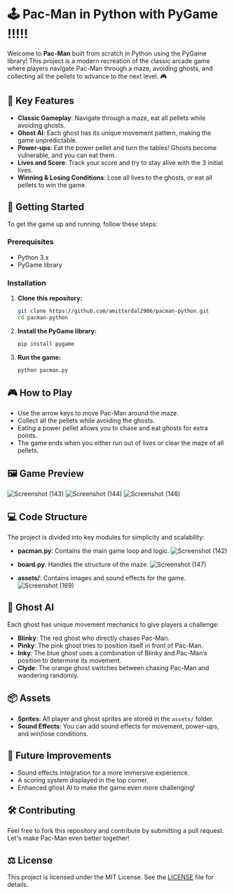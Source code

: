 
# 🕹️ Pac-Man in Python with PyGame !!!!!

Welcome to **Pac-Man** built from scratch in Python using the PyGame library! This project is a modern recreation of the classic arcade game where players navigate Pac-Man through a maze, avoiding ghosts, and collecting all the pellets to advance to the next level. 🎮

## 🧠 Key Features
- **Classic Gameplay**: Navigate through a maze, eat all pellets while avoiding ghosts.
- **Ghost AI**: Each ghost has its unique movement pattern, making the game unpredictable.
- **Power-ups**: Eat the power pellet and turn the tables! Ghosts become vulnerable, and you can eat them.
- **Lives and Score**: Track your score and try to stay alive with the 3 initial lives.
- **Winning & Losing Conditions**: Lose all lives to the ghosts, or eat all pellets to win the game.

## 🚀 Getting Started
To get the game up and running, follow these steps:

### Prerequisites
- Python 3.x
- PyGame library

### Installation
1. **Clone this repository:**
   ```bash
   git clone https://github.com/amitterdal2906/pacman-python.git
   cd pacman-python
   ```
2. **Install the PyGame library:**
   ```bash
   pip install pygame
   ```

3. **Run the game:**
   ```bash
   python pacman.py
   ```

## 🎮 How to Play
- Use the arrow keys to move Pac-Man around the maze.
- Collect all the pellets while avoiding the ghosts.
- Eating a power pellet allows you to chase and eat ghosts for extra points.
- The game ends when you either run out of lives or clear the maze of all pellets.

## 🖼️ Game Preview
![Screenshot (143)](https://github.com/user-attachments/assets/3607c3be-639a-4119-beb0-1387aa2c28ff)
![Screenshot (144)](https://github.com/user-attachments/assets/4820a9c4-3942-4519-b062-76e24da0674a)
![Screenshot (146)](https://github.com/user-attachments/assets/79abd25d-4468-49f4-b95c-04de89eb4551)



## 💻 Code Structure
The project is divided into key modules for simplicity and scalability:

- **pacman.py**: Contains the main game loop and logic.
![Screenshot (142)](https://github.com/user-attachments/assets/631509d7-dab5-4dd9-9838-6e4e715433fd)

- **board.py**: Handles the structure of the maze.
![Screenshot (147)](https://github.com/user-attachments/assets/23dd30c0-408a-4c55-8d1c-b2f07f098f30)

- **assets/**: Contains images and sound effects for the game.
![Screenshot (169)](https://github.com/user-attachments/assets/50db554c-66e5-42e7-b36b-5bae884175eb)


## 🤖 Ghost AI
Each ghost has unique movement mechanics to give players a challenge:
- **Blinky**: The red ghost who directly chases Pac-Man.
- **Pinky**: The pink ghost tries to position itself in front of Pac-Man.
- **Inky**: The blue ghost uses a combination of Blinky and Pac-Man’s position to determine its movement.
- **Clyde**: The orange ghost switches between chasing Pac-Man and wandering randomly.

## 📦 Assets
- **Sprites**: All player and ghost sprites are stored in the `assets/` folder.
- **Sound Effects**: You can add sound effects for movement, power-ups, and win/lose conditions.

## 🚩 Future Improvements
- Sound effects integration for a more immersive experience.
- A scoring system displayed in the top corner.
- Enhanced ghost AI to make the game even more challenging!

## 🛠️ Contributing
Feel free to fork this repository and contribute by submitting a pull request. Let's make Pac-Man even better together!

## ⚖️ License
This project is licensed under the MIT License. See the [LICENSE](LICENSE) file for details.

